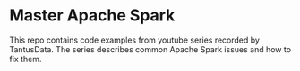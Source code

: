 # Master Apache Spark

This repo contains code examples from youtube series recorded by TantusData. The series describes common Apache Spark issues and how to fix them. 
